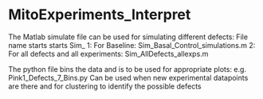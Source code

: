 # MitoExperiments_Interpret

The Matlab simulate file can be used for simulating different defects:
File name starts starts Sim_
1: For Baseline: Sim_Basal_Control_simulations.m
2: For all defects and all experiments: Sim_AllDefects_allexps.m



The python file bins the data and is to be used for appropriate plots:
e.g. Pink1_Defects_7_Bins.py Can be used when new experimental datapoints are there and for clustering to identify the possible defects
